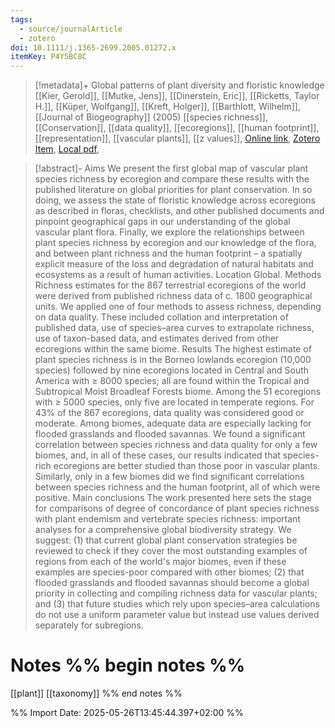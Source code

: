 ```yaml
---
tags:
  - source/journalArticle
  - zotero
doi: 10.1111/j.1365-2699.2005.01272.x
itemKey: P4Y5BC8C
---
```

>[!metadata]+
> Global patterns of plant diversity and floristic knowledge
> [[Kier, Gerold]], [[Mutke, Jens]], [[Dinerstein, Eric]], [[Ricketts, Taylor H.]], [[Küper, Wolfgang]], [[Kreft, Holger]], [[Barthlott, Wilhelm]], 
> [[Journal of Biogeography]] (2005)
> [[species richness]], [[Conservation]], [[data quality]], [[ecoregions]], [[human footprint]], [[representation]], [[vascular plants]], [[z values]], 
> [Online link](https://onlinelibrary.wiley.com/doi/abs/10.1111/j.1365-2699.2005.01272.x), [Zotero Item](zotero://select/library/items/P4Y5BC8C), [Local pdf](file://C:/Users/aburg/Documents/references/zotero/storage/LKVDXLXH/Kier2005_Globalpatterns.pdf), 

>[!abstract]-
>Aims We present the first global map of vascular plant species richness by ecoregion and compare these results with the published literature on global priorities for plant conservation. In so doing, we assess the state of floristic knowledge across ecoregions as described in floras, checklists, and other published documents and pinpoint geographical gaps in our understanding of the global vascular plant flora. Finally, we explore the relationships between plant species richness by ecoregion and our knowledge of the flora, and between plant richness and the human footprint – a spatially explicit measure of the loss and degradation of natural habitats and ecosystems as a result of human activities. Location Global. Methods Richness estimates for the 867 terrestrial ecoregions of the world were derived from published richness data of c. 1800 geographical units. We applied one of four methods to assess richness, depending on data quality. These included collation and interpretation of published data, use of species–area curves to extrapolate richness, use of taxon-based data, and estimates derived from other ecoregions within the same biome. Results The highest estimate of plant species richness is in the Borneo lowlands ecoregion (10,000 species) followed by nine ecoregions located in Central and South America with ≥ 8000 species; all are found within the Tropical and Subtropical Moist Broadleaf Forests biome. Among the 51 ecoregions with ≥ 5000 species, only five are located in temperate regions. For 43% of the 867 ecoregions, data quality was considered good or moderate. Among biomes, adequate data are especially lacking for flooded grasslands and flooded savannas. We found a significant correlation between species richness and data quality for only a few biomes, and, in all of these cases, our results indicated that species-rich ecoregions are better studied than those poor in vascular plants. Similarly, only in a few biomes did we find significant correlations between species richness and the human footprint, all of which were positive. Main conclusions The work presented here sets the stage for comparisons of degree of concordance of plant species richness with plant endemism and vertebrate species richness: important analyses for a comprehensive global biodiversity strategy. We suggest: (1) that current global plant conservation strategies be reviewed to check if they cover the most outstanding examples of regions from each of the world's major biomes, even if these examples are species-poor compared with other biomes; (2) that flooded grasslands and flooded savannas should become a global priority in collecting and compiling richness data for vascular plants; and (3) that future studies which rely upon species–area calculations do not use a uniform parameter value but instead use values derived separately for subregions.

# Notes %% begin notes %%
[[plant]]
[[taxonomy]]
%% end notes %%




%% Import Date: 2025-05-26T13:45:44.397+02:00 %%
